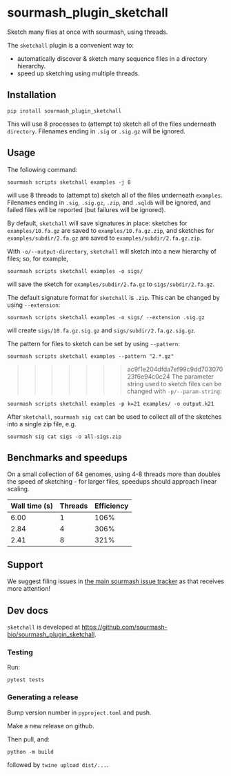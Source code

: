# sourmash_plugin_sketchall

Sketch many files at once with sourmash, using threads.

The `sketchall` plugin is a convenient way to:
* automatically discover & sketch many sequence files in a directory hierarchy.
* speed up sketching using multiple threads.

## Installation

```
pip install sourmash_plugin_sketchall
```

This will use 8 processes to (attempt to) sketch all of the files
underneath `directory`.  Filenames ending in `.sig` or `.sig.gz` will
be ignored.

## Usage

The following command:
```shell
sourmash scripts sketchall examples -j 8
```
will use 8 threads to (attempt to) sketch all of the files
underneath `examples`.  Filenames ending in `.sig`, `.sig.gz`,
`.zip`, and `.sqldb` will
be ignored, and failed files will be reported (but failures will be
ignored).

By default, `sketchall` will save signatures in place: sketches for
`examples/10.fa.gz` are saved to `examples/10.fa.gz.zip`, and sketches
for `examples/subdir/2.fa.gz` are saved to
`examples/subdir/2.fa.gz.zip`.

With `-o/--output-directory`, `sketchall` will sketch into a new hierarchy
of files; so, for example,
```shell
sourmash scripts sketchall examples -o sigs/
```
will save the sketch for `examples/subdir/2.fa.gz` to `sigs/subdir/2.fa.gz`.

The default signature format for `sketchall` is `.zip`. This can be changed
by using `--extension`:
```shell
sourmash scripts sketchall examples -o sigs/ --extension .sig.gz
```
will create `sigs/10.fa.gz.sig.gz` and `sigs/subdir/2.fa.gz.sig.gz`.

The pattern for files to sketch can be set by using `--pattern`:
```shell
sourmash scripts sketchall examples --pattern "2.*.gz"
```

>>>>>>> ac9f1e204dfda7ef99c9dd70307023f6e94c0c24
The parameter string used to sketch files can be changed with `-p/--param-string`:
```
sourmash scripts sketchall examples -p k=21 examples/ -o output.k21
```

After `sketchall`, `sourmash sig cat` can be used to collect all of the
sketches into a single zip file, e.g.
```shell
sourmash sig cat sigs -o all-sigs.zip
```

## Benchmarks and speedups

On a small collection of 64 genomes, using 4-8 threads more than
doubles the speed of sketching - for larger files, speedups should
approach linear scaling.

Wall time (s) | Threads | Efficiency
-- | -- | --
6.00 | 1 | 106%
2.84 | 4 | 306%
2.41 | 8 | 321%

## Support

We suggest filing issues in
[the main sourmash issue tracker](https://github.com/dib-lab/sourmash/issues)
as that receives more attention!

## Dev docs

`sketchall` is developed at https://github.com/sourmash-bio/sourmash_plugin_sketchall.

### Testing

Run:
```
pytest tests
```

### Generating a release

Bump version number in `pyproject.toml` and push.

Make a new release on github.

Then pull, and:

```
python -m build
```

followed by `twine upload dist/...`.
